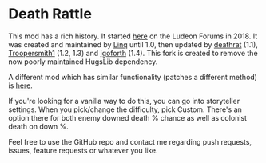 ﻿# Death Rattle

This mod has a rich history. It started [here](https://ludeon.com/forums/index.php?topic=34469.0) on the Ludeon Forums in 2018. It was created and maintained by [Linq](https://steamcommunity.com/workshop/filedetails/?id=1552452572) until 1.0, then updated by [deathrat](https://steamcommunity.com/sharedfiles/filedetails/?id=2013400235) (1.1), [Troopersmith1](https://steamcommunity.com/sharedfiles/filedetails/?id=2206107940) (1.2, 1.3) and [igoforth](https://steamcommunity.com/sharedfiles/filedetails/?id=2879582925) (1.4). This fork is created to remove the now poorly maintained HugsLib dependency.

A different mod which has similar functionality (patches a different method) is [here](https://steamcommunity.com/sharedfiles/filedetails/?id=1464742390).

If you're looking for a vanilla way to do this, you can go into storyteller settings. When you pick/change the difficulty, pick Custom. There's an option there for both enemy downed death % chance as well as colonist death on down %.

Feel free to use the GitHub repo and contact me regarding push requests, issues, feature requests or whatever you like.
